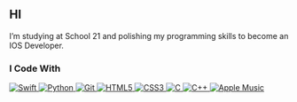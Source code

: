 ## HI

I’m studying at School 21 and polishing my programming skills to become an IOS Developer.

### I Code With
<p>
  <!--  Swift  -->
  <a href="https://github.com/kirabin?tab=repositories&q=&type=&language=swift">
     <img alt="Swift" src="https://img.shields.io/badge/swift-%23FA7343.svg?&style=for-the-badge&logo=swift&logoColor=white"/>
  </a>
  
  <!--  Python  -->
  <a href="https://github.com/kirabin?tab=repositories&q=&type=&language=python">
     <img alt="Python" src="https://img.shields.io/badge/python%20-%2314354C.svg?&style=for-the-badge&logo=python&logoColor=white"/>
  </a>
  
  <!--  Git  -->
  <a href="#" style="cursor:default">
    <img style="user-select: none;" alt="Git" src="https://img.shields.io/badge/git%20-%23F05033.svg?&style=for-the-badge&logo=git&logoColor=white"/>
  </a>
  
  <!--  HTML  -->
  <a href="#" style="cursor:default">
    <img alt="HTML5" src="https://img.shields.io/badge/html%20-%23E34F26.svg?&style=for-the-badge&logo=html5&logoColor=white"/>
  </a>
  
  <!--  CSS  -->
  <a href="#" style="cursor: default">
    <img alt="CSS3" src="https://img.shields.io/badge/css%20-%231572B6.svg?&style=for-the-badge&logo=css3&logoColor=white"/>
  </a>
  
  <!--  C  -->
  <a href="https://github.com/kirabin?tab=repositories&q=&type=&language=c">
    <img alt="C" src="https://img.shields.io/badge/c%20-%2300599C.svg?&style=for-the-badge&logo=c&logoColor=white"/>
  </a>
  
  <!--  C++  -->
  <a href="https://github.com/kirabin?tab=repositories&q=&type=&language=c++" style="cursor: default">
    <img alt="C++" src="https://img.shields.io/badge/c++-%2300599C.svg?style=for-the-badge&logo=c%2B%2B&logoColor=white"/>
  </a>
  
  <!--  Apple Music  -->
  <a href="#" style="cursor: default">
    <img alt="Apple Music" src="https://img.shields.io/badge/Apple_Music-9933CC?style=for-the-badge&logo=apple-music&logoColor=white" />
  </a>
</p>
